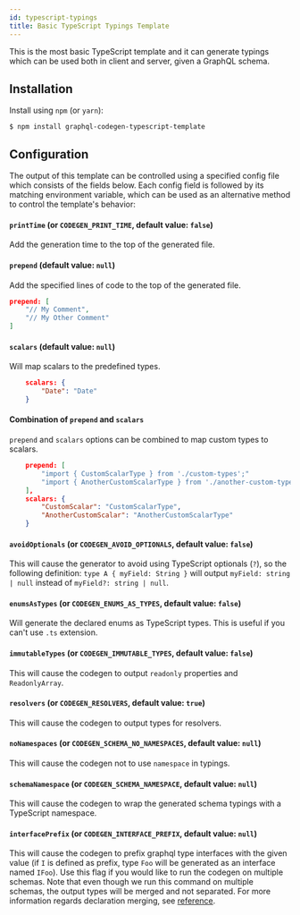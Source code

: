 ```yaml
---
id: typescript-typings
title: Basic TypeScript Typings Template
---
```


This is the most basic TypeScript template and it can generate typings which can be used both in client and server, given a GraphQL schema.

## Installation

Install using `npm` (or `yarn`):

    $ npm install graphql-codegen-typescript-template

## Configuration

The output of this template can be controlled using a specified config file which consists of the fields below. Each config field is followed by its matching environment variable, which can be used as an alternative method to control the template's behavior:

#### `printTime` (or `CODEGEN_PRINT_TIME`, default value: `false`)

Add the generation time to the top of the generated file.

#### `prepend` (default value: `null`)

Add the specified lines of code to the top of the generated file.

```json
prepend: [
    "// My Comment",
    "// My Other Comment"
]
```

#### `scalars` (default value: `null`)

Will map scalars to the predefined types.

```json
    scalars: {
        "Date": "Date"
    }
```

#### Combination of `prepend` and `scalars`

`prepend` and `scalars` options can be combined to map custom types to scalars.

```json
    prepend: [
        "import { CustomScalarType } from './custom-types';"
        "import { AnotherCustomScalarType } from './another-custom-types';"
    ],
    scalars: {
        "CustomScalar": "CustomScalarType",
        "AnotherCustomScalar": "AnotherCustomScalarType"
    }
```

#### `avoidOptionals` (or `CODEGEN_AVOID_OPTIONALS`, default value: `false`)

This will cause the generator to avoid using TypeScript optionals (`?`), so the following definition: `type A { myField: String }` will output `myField: string | null` instead of `myField?: string | null`.

#### `enumsAsTypes` (or `CODEGEN_ENUMS_AS_TYPES`, default value: `false`)

Will generate the declared enums as TypeScript types. This is useful if you can't use `.ts` extension.

#### `immutableTypes` (or `CODEGEN_IMMUTABLE_TYPES`, default value: `false`)

This will cause the codegen to output `readonly` properties and `ReadonlyArray`.

#### `resolvers` (or `CODEGEN_RESOLVERS`, default value: `true`)

This will cause the codegen to output types for resolvers.

#### `noNamespaces` (or `CODEGEN_SCHEMA_NO_NAMESPACES`, default value: `null`)

This will cause the codegen not to use `namespace` in typings.

#### `schemaNamespace` (or `CODEGEN_SCHEMA_NAMESPACE`, default value: `null`)

This will cause the codegen to wrap the generated schema typings with a TypeScript namespace.

#### `interfacePrefix` (or `CODEGEN_INTERFACE_PREFIX`, default value: `null`)

This will cause the codegen to prefix graphql type interfaces with the given value (if `I` is defined as prefix, type `Foo` will be generated as an interface named `IFoo`). Use this flag if you would like to run the codegen on multiple schemas. Note that even though we run this command on multiple schemas, the output types will be merged and not separated. For more information regards declaration merging, see [reference](https://www.typescriptlang.org/docs/handbook/declaration-merging.html).
